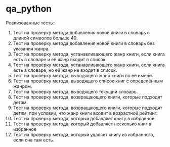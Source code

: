 # qa_python
Реализованные тесты:
1. Тест на проверку метода добавления новой книги в словарь с длиной символов больше 40.
2. Тест на проверку метода добавления новой книги в словарь без указания жанра.
3. Тест на проверку метода, устанавливающего жанр книги, если книга есть в словаре и её жанр входит в список.
4. Тест на проверку метода, устанавливающего жанр книги, если книга есть в словаре, но её жанр не входит в список.
5. Тест на проверку метода, выводящего жанр книги по её имени.
6. Тест на проверку метода, выводящего список книг с определённым жанром.
7. Тест на проверку метода, выводящего текущий словарь.
8. Тест на проверку метода, возвращающего книги, которые подходят детям.
9. Тест на проверку метода, возвращающего книги, которые подходят детям, при условии, что жанр книги входит в возрастной рейтинг.
10. Тест на проверку метода, который добавляет книгу в избранное
11. Тест на проверку метода, который добавляет несколько книг в избранное
12. Тест на проверку метода, который удаляет книгу из избранного, если она там есть.